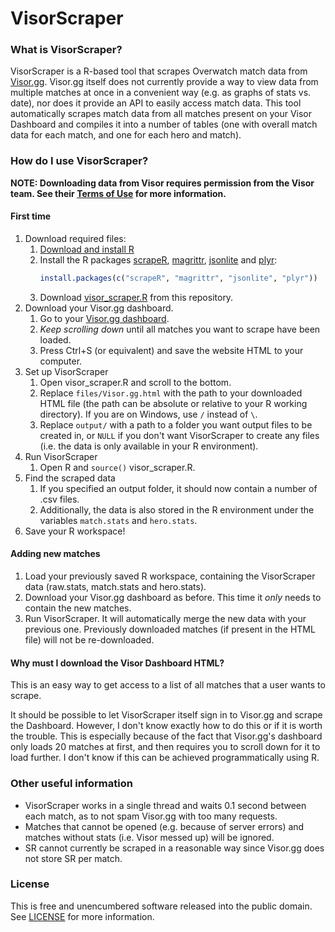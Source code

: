 # VisorScraper
### What is VisorScraper?
VisorScraper is a R-based tool that scrapes Overwatch match data from [Visor.gg](https://visor.gg). Visor.gg itself does not currently provide a way to view data from multiple matches at once in a convenient way (e.g. as graphs of stats vs. date), nor does it provide an API to easily access match data. This tool automatically scrapes match data from all matches present on your Visor Dashboard and compiles it into a number of tables (one with overall match data for each match, and one for each hero and match).
### How do I use VisorScraper?
**NOTE: Downloading data from Visor requires permission from the Visor team. See their [Terms of Use](https://docsend.com/view/8ade7sa) for more information.**

#### First time
1) Download required files:
   1) [Download and install R](https://cran.r-project.org)
   2) Install the R packages [scrapeR](https://cran.r-project.org/web/packages/scrapeR/index.html), [magrittr](https://cran.r-project.org/web/packages/magrittr/index.html), [jsonlite](https://cran.r-project.org/web/packages/jsonlite/index.html) and [plyr](https://cran.r-project.org/web/packages/plyr/index.html):
		```R
    	install.packages(c("scrapeR", "magrittr", "jsonlite", "plyr"))
    	```
   3) Download [visor_scraper.R](https://github.com/Komposten/VisorScraper/blob/master/visor_scraper.R) from this repository.
2) Download your Visor.gg dashboard.
   1) Go to your [Visor.gg dashboard](https://visor.gg/visor/dashboard).
   2) *Keep scrolling down* until all matches you want to scrape have been loaded.
   3) Press Ctrl+S (or equivalent) and save the website HTML to your computer.
3) Set up VisorScraper
   1) Open visor_scraper.R and scroll to the bottom.
   2) Replace `files/Visor.gg.html` with the path to your downloaded HTML file (the path can be absolute or relative to your R working directory). If you are on Windows, use `/` instead of `\`.
   3) Replace `output/` with a path to a folder you want output files to be created in, or `NULL` if you don't want VisorScraper to create any files (i.e. the data is only available in your R environment).
4) Run VisorScraper
   1) Open R and `source()` visor_scraper.R.
5) Find the scraped data
   1) If you specified an output folder, it should now contain a number of .csv files.
   2) Additionally, the data is also stored in the R environment under the variables `match.stats` and `hero.stats`.
6) Save your R workspace!

#### Adding new matches
1) Load your previously saved R workspace, containing the VisorScraper data (raw.stats, match.stats and hero.stats).
2) Download your Visor.gg dashboard as before. This time it *only* needs to contain the new matches.
3) Run VisorScraper. It will automatically merge the new data with your previous one. Previously downloaded matches (if present in the HTML file) will not be re-downloaded.
   
#### Why must I download the Visor Dashboard HTML?
This is an easy way to get access to a list of all matches that a user wants to scrape.

It should be possible to let VisorScraper itself sign in to Visor.gg and scrape the Dashboard. However, I don't know exactly how to do this or if it is worth the trouble. This is especially because of the fact that Visor.gg's dashboard only loads 20 matches at first, and then requires you to scroll down for it to load further. I don't know if this can be achieved programmatically using R.

### Other useful information
* VisorScraper works in a single thread and waits 0.1 second between each match, as to not spam Visor.gg with too many requests.
* Matches that cannot be opened (e.g. because of server errors) and matches without stats (i.e. Visor messed up) will be ignored.
* SR cannot currently be scraped in a reasonable way since Visor.gg does not store SR per match.

### License
This is free and unencumbered software released into the public domain. See [LICENSE](https://github.com/Komposten/VisorScraper/blob/master/LICENSE) for more information.